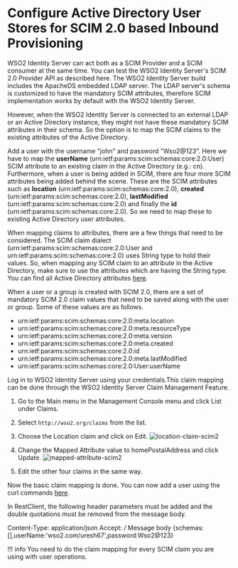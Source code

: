 # Configure Active Directory User Stores for SCIM 2.0 based Inbound Provisioning

WSO2 Identity Server can act both as a SCIM Provider and a SCIM consumer at the same time. You can test the WSO2 Identity Server's SCIM 2.0 Provider API as described here. The WSO2 Identity Server build includes the ApacheDS embedded LDAP server. The LDAP server's schema is customized to have the mandatory SCIM attributes, therefore SCIM implementation works by default with the WSO2 Identity Server.

However, when the WSO2 Identity Server is connected to an external LDAP or an Active Directory instance, they might not have these mandatory SCIM attributes in their schema. So the option is to map the SCIM claims to the existing attributes of the Active Directory.

Add a user with the username "john" and password "Wso2@123". Here we have to map the **userName** (urn:ietf:params:scim:schemas:core:2.0:User) SCIM attribute to an existing claim in the Active Directory (e.g.: cn). Furthermore, when a user is being added in SCIM, there are four more SCIM attributes being added behind the scene. These are the SCIM attributes such as **location** (urn:ietf:params:scim:schemas:core:2.0), **created** (urn:ietf:params:scim:schemas:core:2.0), **lastModified** (urn:ietf:params:scim:schemas:core:2.0) and finally the **id** (urn:ietf:params:scim:schemas:core:2.0). So we need to map these to existing Active Directory user attributes.

When mapping claims to attributes, there are a few things that need to be considered. The SCIM claim dialect (urn:ietf:params:scim:schemas:core:2.0:User and urn:ietf:params:scim:schemas:core:2.0) uses String type to hold their values. So, when mapping any SCIM claim to an attribute in the Active Directory, make sure to use the attributes which are having the String type. You can find all Active Directory attributes [here](http://www.kouti.com/tables/userattributes.htm).

When a user or a group is created with SCIM 2.0, there are a set of mandatory SCIM 2.0 claim values that need to be saved along with the user or group. Some of these values are as follows.

-   urn:ietf:params:scim:schemas:core:2.0:meta.location 
-   urn:ietf:params:scim:schemas:core:2.0:meta.resourceType 
-   urn:ietf:params:scim:schemas:core:2.0:meta.version 
-   urn:ietf:params:scim:schemas:core:2.0:meta.created 
-   urn:ietf:params:scim:schemas:core:2.0:id 
-   urn:ietf:params:scim:schemas:core:2.0:meta.lastModified 
-   urn:ietf:params:scim:schemas:core:2.0:User:userName

Log in to WSO2 Identity Server using your credentials.This claim mapping can be done through the WSO2 Identity Server Claim Management Feature.

1.  Go to the Main menu in the Management Console menu and click List under Claims.
2.  Select `http://wso2.org/claims` from the list.
3.  Choose the Location claim and click on Edit.
    ![location-claim-scim2](../../../assets/img/guides/location-claim-scim2.png)

4.  Change the Mapped Attribute value to homePostalAddress and click Update.
    ![mapped-attribute-scim2](../../../assets/img/guides/mapped-attribute-scim2.png)

5.  Edit the other four claims in the same way.

Now the basic claim mapping is done. You can now add a user using the curl commands [here](../../../apis/scim2-rest-apis/).

In RestClient, the following header parameters must be added and the double quotations must be removed from the message body.

Content-Type: application/json
Accept: */*
Message body
{schemas:[],userName:'wso2.com/uresh67',password:Wso2@123}

!!! info 
    You need to do the claim mapping for every SCIM claim you are using with user operations.

